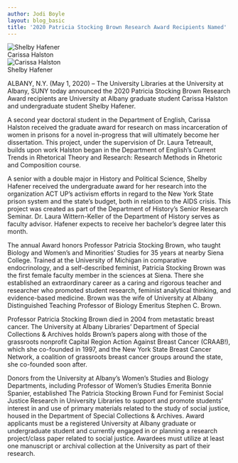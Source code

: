 ```yaml
---
author: Jodi Boyle
layout: blog_basic
title: '2020 Patricia Stocking Brown Research Award Recipients Named'
---
```


<div class="entry-body">

 <div class="row">
  <div class="col-xs-6 col-md-3 col-md-offset-3">
    <div class="thumbnail">
      <img src="{{ site.url }}/posts-img/Pat_Brown_2020_Halston_headshot.jpg" alt="Shelby Hafener">
	    <div class="caption text-center">Carissa Halston</div>
    </div>
  </div>
  <div class="col-xs-6 col-md-3">
    <div class="thumbnail">
	    <img src="{{ site.url }}/posts-img/Pat_Brown_2020_Hafener_headshot.jpg" alt="Carissa Halston">
	    <div class="caption text-center">Shelby Hafener</div>
    </div>
  </div>
 </div>

<p>ALBANY, N.Y. (May 1, 2020) – The University Libraries at the University at Albany, SUNY today announced the 2020 Patricia Stocking Brown Research Award recipients are University at Albany graduate student Carissa Halston and undergraduate student Shelby Hafener.</p>
<p>A second year doctoral student in the Department of English, Carissa Halston received the graduate award for research on mass incarceration of women in prisons for a novel in-progress that will ultimately become her dissertation. This project, under the supervision of Dr. Laura Tetreault, builds upon work Halston began in the Department of English’s Current Trends in Rhetorical Theory and Research: Research Methods in Rhetoric and Composition course.</p>
<p>A senior with a double major in History and Political Science, Shelby Hafener received the undergraduate award for her research into the organization ACT UP’s activism efforts in regard to the New York State prison system and the state’s budget, both in relation to the AIDS crisis. This project was created as part of the Department of History’s Senior Research Seminar.  Dr. Laura Wittern-Keller of the Department of History serves as faculty advisor.  Hafener expects to receive her bachelor’s degree later this month.</p>
<p>The annual Award honors Professor Patricia Stocking Brown, who taught Biology and Women’s and Minorities’ Studies for 35 years at nearby Siena College. Trained at the University of Michigan in comparative endocrinology, and a self-described feminist, Patricia Stocking Brown was the first female faculty member in the sciences at Siena. There she established an extraordinary career as a caring and rigorous teacher and researcher who promoted student research, feminist analytical thinking, and evidence-based medicine. Brown was the wife of University at Albany Distinguished Teaching Professor of Biology Emeritus Stephen C. Brown.</p>
<p>Professor Patricia Stocking Brown died in 2004 from metastatic breast cancer. The University at Albany Libraries’ Department of Special Collections & Archives holds Brown’s papers along with those of the grassroots nonprofit Capital Region Action Against Breast Cancer (CRAAB!), which she co-founded in 1997, and the New York State Breast Cancer Network, a coalition of grassroots breast cancer groups around the state, she co-founded soon after.</p>
<p>Donors from the University at Albany’s Women’s Studies and Biology Departments, including Professor of Women’s Studies Emerita Bonnie Spanier, established The Patricia Stocking Brown Fund for Feminist Social Justice Research in University Libraries to support and promote students’ interest in and use of primary materials related to the study of social justice, housed in the Department of Special Collections & Archives. Award applicants must be a registered University at Albany graduate or undergraduate student and currently engaged in or planning a research project/class paper related to social justice. Awardees must utilize at least one manuscript or archival collection at the University as part of their research. </p>

</div>